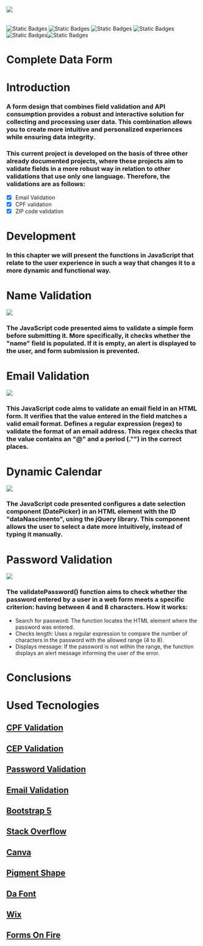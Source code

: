 <img src="imagens/img introduction.png" style="margin-bottom: 20px;">

<img alt="Static Badges" src="https://img.shields.io/badge/version-1.1-blue"> <img alt="Static Badges" src="https://img.shields.io/badge/JS--green"> <img alt="Static Badges" src="https://img.shields.io/badge/CSS--green"> <img alt="Static Badges" src="https://img.shields.io/badge/HTML--green"> <img alt="Static Badges" src="https://img.shields.io/badge/English--purple"><img alt="Static Badges" src="https://img.shields.io/badge/BootStrap-5.0-blue">

# Complete Data Form

# Introduction

### A form design that combines field validation and API consumption provides a robust and interactive solution for collecting and processing user data. This combination allows you to create more intuitive and personalized experiences while ensuring data integrity.

### This current project is developed on the basis of three other already documented projects, where these projects aim to validate fields in a more robust way in relation to other validations that use only one language. Therefore, the validations are as follows:
 - [x] Email Validation
 - [x] CPF validation
 - [x] ZIP code validation

# Development

### In this chapter we will present the functions in JavaScript that relate to the user experience in such a way that changes it to a more dynamic and functional way.


# Name Validation 

<img src="imagens/img2.png">

### The JavaScript code presented aims to validate a simple form before submitting it. More specifically, it checks whether the "name" field is populated. If it is empty, an alert is displayed to the user, and form submission is prevented.

# Email Validation

<img src="imagens/img3.png">

### This JavaScript code aims to validate an email field in an HTML form. It verifies that the value entered in the field matches a valid email format. Defines a regular expression (regex) to validate the format of an email address. This regex checks that the value contains an "@" and a period (."") in the correct places.

# Dynamic Calendar

<img src="imagens/img4.png">

### The JavaScript code presented configures a date selection component (DatePicker) in an HTML element with the ID "dataNascimento", using the jQuery library. This component allows the user to select a date more intuitively, instead of typing it manually.

# Password Validation

<img src="imagens/img5.png">

### The validatePassword() function aims to check whether the password entered by a user in a web form meets a specific criterion: having between 4 and 8 characters. How it works:

 - Search for password: The function locates the HTML element where the password was entered.
 - Checks length: Uses a regular expression to compare the number of characters in the password with the allowed range (4 to 8).
 - Displays message: If the password is not within the range, the function displays an alert message informing the user of the error.

# Conclusions



# Used Tecnologies

## [CPF Validation](https://github.com/VictorEvangelista2/Validacao_de_CPF)
## [CEP Validation](https://github.com/VictorEvangelista2/form-CadEndereco)
## [Password Validation](https://github.com/VictorEvangelista2/Validacao_de_Cadastro)
## [Email Validation](https://github.com/VictorEvangelista2/Validacao_de_Cadastro)
## [Bootstrap 5](https://getbootstrap.com/docs/5.0/getting-started/introduction/)
## [Stack Overflow](https://stackoverflow.com/questions/67527490/integrating-bootstrap-theme-into-current-shopify-theme?rq=1)
## [Canva](https://www.canva.com/)
## [Pigment Shape](https://pigment.shapefactory.co/?a=301E54&b=F4494F)
## [Da Font](https://www.dafont.com/pt/theme.php?cat=501&page=6)
## [Wix](https://manage.wix.com/account/websites?referralAdditionalInfo=Route)
## [Forms On Fire](https://www.formsonfire.com/)


